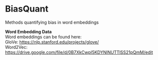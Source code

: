# BiasQuant
Methods quantifying bias in word embeddings  

**Word Embedding Data**  
  Word embeddings can be found here:  
  GloVe: https://nlp.stanford.edu/projects/glove/  
  Word2Vec: https://drive.google.com/file/d/0B7XkCwpI5KDYNlNUTTlSS21pQmM/edit  
